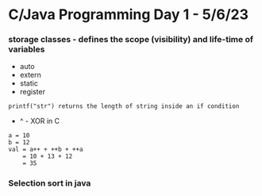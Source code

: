 # C/Java Programming Day 1 - 5/6/23

### storage classes - defines the scope (visibility) and life-time of variables 
- auto 
- extern
- static
- register

```
printf("str") returns the length of string inside an if condition
```

- ^ - XOR in C


```
a = 10
b = 12
val = a++ + ++b + ++a
    = 10 + 13 + 12
    = 35
```

### Selection sort in java